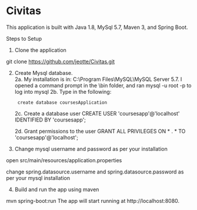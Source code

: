# Civitas

This application is built with Java 1.8, MySql 5.7, Maven 3, and Spring Boot.

Steps to Setup
1. Clone the application

git clone https://github.com/jeotte/Civitas.git

2. Create Mysql database.  
	2a. My installation is in: C:\Program Files\MySQL\MySQL Server 5.7.  I opened a command prompt in the \bin folder, and ran mysql -u root -p to log into mysql
	2b. Type in the following:

		create database coursesApplication

	2c. Create a database user
		CREATE USER 'coursesapp'@'localhost' IDENTIFIED BY 'coursesapp';

	2d. Grant permissions to the user
		GRANT ALL PRIVILEGES ON * . * TO 'coursesapp'@'localhost';

3. Change mysql username and password as per your installation

open src/main/resources/application.properties

change spring.datasource.username and spring.datasource.password as per your mysql installation

4. Build and run the app using maven

mvn spring-boot:run
The app will start running at http://localhost:8080.